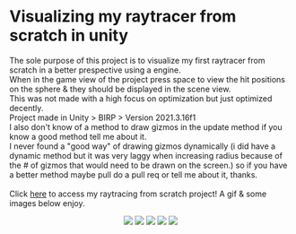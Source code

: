 # Visualizing my raytracer from scratch in unity
The sole purpose of this project is to visualize my first raytracer from scratch in a better prespective using a engine.<br>
When in the game view of the project press space to view the hit positions on the sphere & they should be displayed in the scene view.<br>
This was not made with a high focus on optimization but just optimized decently.<br>
Project made in Unity > BIRP > Version 2021.3.16f1<br>
I also don't know of a method to draw gizmos in the update method if you know a good method tell me about it.<br>
I never found a "good way" of drawing gizmos dynamically (i did have a dynamic method but it was very laggy when increasing radius because of the # of gizmos that would need to be drawn on the screen.) so if you have a better method maybe pull do a pull req or tell me about it, thanks.<br>
<br>
Click [here](https://github.com/j-2k/Raytracing) to access my raytracing from scratch project!
A gif & some images below enjoy.
<p align="center">
  <img src="https://user-images.githubusercontent.com/52252068/233801093-89c26e6d-1ea6-4914-bac1-b0d917e13e3e.gif"/>
  <img src="https://user-images.githubusercontent.com/52252068/233801095-d5136fb1-d235-4bf3-ab5d-d59e79e1b356.png"/>
  <img src="https://user-images.githubusercontent.com/52252068/233801096-8ad70404-75bd-4a67-beb0-aad7a6af44a5.png"/>
  <img src="https://user-images.githubusercontent.com/52252068/233801097-abc14395-2f56-40bb-a5d9-95a229a70168.png"/>
  <img src="https://user-images.githubusercontent.com/52252068/233801098-9f627a15-4125-44a5-a73a-6ffd5f21e2c7.png"/>
</p>

